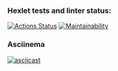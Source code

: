 ### Hexlet tests and linter status:
[![Actions Status](https://github.com/AMSmirnova/java-project-71/workflows/hexlet-check/badge.svg)](https://github.com/AMSmirnova/java-project-71/actions)
[![Maintainability](https://api.codeclimate.com/v1/badges/835a4c3ad4acaced67f0/maintainability)](https://codeclimate.com/github/AMSmirnova/java-project-71/maintainability)



### Asciinema
[![asciicast](https://asciinema.org/a/bIGZbOa1eyKkr2AfH0tQzvjIg.svg)](https://asciinema.org/a/bIGZbOa1eyKkr2AfH0tQzvjIg)
